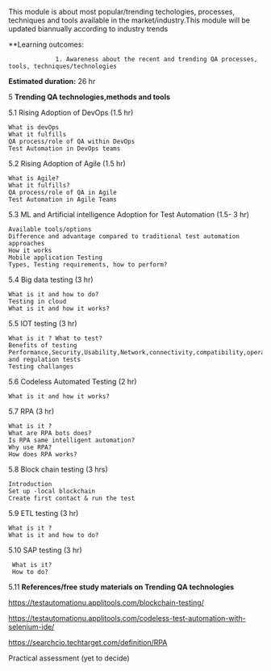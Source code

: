 This module is about most popular/trending techologies, processes, techniques and tools available in the market/industry.This module will be updated biannually according to industry trends

**Learning outcomes: 

                 1. Awareness about the recent and trending QA processes, tools, techniques/technologies
                 
**Estimated duration:** 26 hr                

5	**Trending QA technologies,methods and tools**

5.1 Rising Adoption  of DevOps  (1.5 hr)

    What is devOps
    What it fulfills
    QA process/role of QA within DevOps
    Test Automation in DevOps teams

5.2 Rising Adoption of Agile (1.5 hr)

    What is Agile?
    What it fulfills?
    QA process/role of QA in Agile
    Test Automation in Agile Teams

5.3 ML and Artificial intelligence Adoption for Test Automation (1.5- 3 hr)

    Available tools/options
    Difference and advantage compared to traditional test automation approaches
    How it works
    Mobile application Testing
    Types, Testing requirements, how to perform?

5.4 Big data testing (3 hr)

    What is it and how to do?
    Testing in cloud
    What is it and how it works?

5.5 IOT testing (3 hr)

    What is it ? What to test?
    Benefits of testing
    Performance,Security,Usability,Network,connectivity,compatibility,operability,compliance and regulation tests
    Testing challanges

5.6 Codeless Automated Testing (2 hr)

    What is it and how it works?

5.7 RPA (3 hr)

    What is it ?
    What are RPA bots does?
    Is RPA same intelligent automation?
    Why use RPA?
    How does RPA works?

5.8 Block chain testing (3 hrs)
 
    Introduction
    Set up -local blockchain
    Create first contact & run the test

5.9 ETL testing (3 hr)

    What is it ?   
    What is it and how to do?

5.10 SAP testing (3 hr)
 
     What is it?
     How to do?

5.11 **References/free study materials on Trending QA technologies**

https://testautomationu.applitools.com/blockchain-testing/

https://testautomationu.applitools.com/codeless-test-automation-with-selenium-ide/

https://searchcio.techtarget.com/definition/RPA

Practical assessment (yet to decide)
